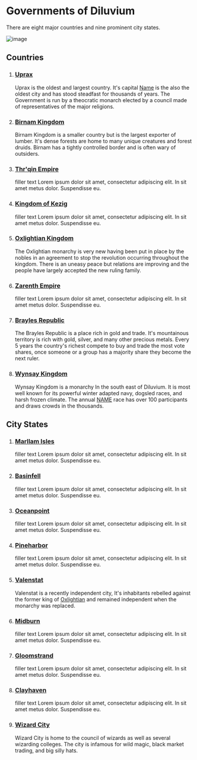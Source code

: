 # Governments of Diluvium

<p>There are eight major countries and nine prominent city states.</p>

![image](https://github.com/Mdstemm/Diluvium/blob/main/Image%20storage/teritory-map.png)

<h2>Countries</h2>

1. <h3><a href="https://github.com/Mdstemm/Diluvium/blob/main/0-World%20Lore%2C%20People%2C%20and%20places/Governments/Uprax.md"> Uprax</a></h3>
   <p>Uprax is the oldest and largest country. It's capital <a href=""> Name</a> is the also the oldest city and has stood steadfast for thousands of years. The Government is run by a theocratic monarch elected by a council made of representatives of the major religions.</p>
2. <h3><a href="https://github.com/Mdstemm/Diluvium/blob/main/0-World%20Lore%2C%20People%2C%20and%20places/Governments/Countries/Birnam-Kingdom.md"> Birnam Kingdom</a></h3>
   <p>Birnam Kingdom is a smaller country but is the largest exporter of lumber. It's dense forests are home to many unique creatures and forest druids. Birnam has a tightly controlled border and is often wary of outsiders.</p>
3. <h3><a href="https://github.com/Mdstemm/Diluvium/blob/main/0-World%20Lore%2C%20People%2C%20and%20places/Governments/Countries/Thrqin-Empire.md"> Thr'qin Empire</a></h3>
   filler text Lorem ipsum dolor sit amet, consectetur adipiscing elit. In sit amet metus dolor. Suspendisse eu.
4. <h3><a href="https://github.com/Mdstemm/Diluvium/blob/main/0-World%20Lore%2C%20People%2C%20and%20places/Governments/Countries/Kingdom-of-Kezig.md"> Kingdom of Kezig</a></h3>
   filler text Lorem ipsum dolor sit amet, consectetur adipiscing elit. In sit amet metus dolor. Suspendisse eu.
5. <h3><a href="https://github.com/Mdstemm/Diluvium/blob/main/0-World%20Lore%2C%20People%2C%20and%20places/Governments/Countries/Oxlightian-Kingdom.md"> Oxlightian Kingdom</a></h3>
   <p>The Oxlightian monarchy is very new having been put in place by the nobles in an agreement to stop the revolution occurring throughout the kingdom. There is an uneasy peace but relations are improving and the people have largely accepted the new ruling family.</p>
6. <h3><a href="https://github.com/Mdstemm/Diluvium/blob/main/0-World%20Lore%2C%20People%2C%20and%20places/Governments/Countries/Zarenth-Empire.md"> Zarenth Empire</a></h3>
   filler text Lorem ipsum dolor sit amet, consectetur adipiscing elit. In sit amet metus dolor. Suspendisse eu.
7. <h3><a href="https://github.com/Mdstemm/Diluvium/blob/main/0-World%20Lore%2C%20People%2C%20and%20places/Governments/Countries/Brayles-Republic.md"> Brayles Republic</a></h3>
   <p>The Brayles Republic is a place rich in gold and trade. It's mountainous territory is rich with gold, silver, and many other precious metals. Every 5 years the country's richest compete to buy and trade the most vote shares, once someone or a group has a majority share they become the next ruler.</p>
8. <h3><a href="https://github.com/Mdstemm/Diluvium/blob/main/0-World%20Lore%2C%20People%2C%20and%20places/Governments/Countries/Wynsay-Kingdom.md"> Wynsay Kingdom</a></h3>
   <p>Wynsay Kingdom is a monarchy In the south east of Diluvium. It is most well known for its powerful winter adapted navy, dogsled races, and harsh frozen climate. The annual <a href="">NAME</a> race has over 100 participants and draws crowds in the thousands.</p>

<h2> City States</h2>

1. <h3><a href="https://github.com/Mdstemm/Diluvium/blob/main/0-World%20Lore%2C%20People%2C%20and%20places/Governments/CityStates/Marllam-Isles.md"> Marllam Isles</a></h3>
   filler text Lorem ipsum dolor sit amet, consectetur adipiscing elit. In sit amet metus dolor. Suspendisse eu.
2. <h3><a href="https://github.com/Mdstemm/Diluvium/blob/main/0-World%20Lore%2C%20People%2C%20and%20places/Governments/CityStates/Basinfell.md"> Basinfell</a></h3>
   filler text Lorem ipsum dolor sit amet, consectetur adipiscing elit. In sit amet metus dolor. Suspendisse eu.
3. <h3><a href="https://github.com/Mdstemm/Diluvium/blob/main/0-World%20Lore%2C%20People%2C%20and%20places/Governments/CityStates/Oceanpoint.md"> Oceanpoint</a></h3>
   filler text Lorem ipsum dolor sit amet, consectetur adipiscing elit. In sit amet metus dolor. Suspendisse eu.
4. <h3><a href="https://github.com/Mdstemm/Diluvium/blob/main/0-World%20Lore%2C%20People%2C%20and%20places/Governments/CityStates/Pineharbor.md"> Pineharbor</a></h3>
   filler text Lorem ipsum dolor sit amet, consectetur adipiscing elit. In sit amet metus dolor. Suspendisse eu.
5. <h3><a href="https://github.com/Mdstemm/Diluvium/blob/main/0-World%20Lore%2C%20People%2C%20and%20places/Governments/CityStates/Valenstat.md"> Valenstat</a></h3>
   <p>Valenstat is a recently independent city, It's inhabitants rebelled against the former king of <a href="">Oxlightian</a> and remained independent when the monarchy was replaced.</p>
6. <h3><a href="https://github.com/Mdstemm/Diluvium/blob/main/0-World%20Lore%2C%20People%2C%20and%20places/Governments/CityStates/Midburn.md"> Midburn</a></h3>
   filler text Lorem ipsum dolor sit amet, consectetur adipiscing elit. In sit amet metus dolor. Suspendisse eu.
7. <h3><a href="https://github.com/Mdstemm/Diluvium/blob/main/0-World%20Lore%2C%20People%2C%20and%20places/Governments/CityStates/Gloomstrand.md"> Gloomstrand</a></h3>
   filler text Lorem ipsum dolor sit amet, consectetur adipiscing elit. In sit amet metus dolor. Suspendisse eu.
8. <h3><a href="https://github.com/Mdstemm/Diluvium/blob/main/0-World%20Lore%2C%20People%2C%20and%20places/Governments/CityStates/Clayhaven.md"> Clayhaven</a></h3>
   filler text Lorem ipsum dolor sit amet, consectetur adipiscing elit. In sit amet metus dolor. Suspendisse eu.
9. <h3><a href="https://github.com/Mdstemm/Diluvium/blob/main/0-World%20Lore%2C%20People%2C%20and%20places/Governments/CityStates/Wizard-City.md"> Wizard City</a></h3>
   <p>Wizard City is home to the council of wizards as well as several wizarding colleges. The city is infamous for wild magic, black market trading, and big silly hats.</p>
